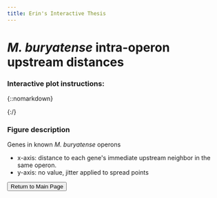 ```yaml
---
title: Erin's Interactive Thesis
---
```


# <i>M. buryatense</i> intra-operon upstream distances

### Interactive plot instructions:


{::nomarkdown}
<!DOCTYPE html>
<html>
<head>
  <style>
    .error {
        color: red;
    }
  </style>
  <script type="text/javascript" src="https://cdn.jsdelivr.net/npm//vega@5"></script>
  <script type="text/javascript" src="https://cdn.jsdelivr.net/npm//vega-lite@4.17.0"></script>
  <script type="text/javascript" src="https://cdn.jsdelivr.net/npm//vega-embed@6"></script>
</head>
<body>
  <div id="vis" style="position:relative; left:-10%;"></div>
  <script>
    (function(vegaEmbed) {
      var spec = {"config": {"view": {"continuousWidth": 400, "continuousHeight": 300}}, "layer": [{"mark": {"type": "area", "color": "gray", "opacity": 0.2, "orient": "vertical"}, "encoding": {"x": {"type": "quantitative", "field": "upstream_dist"}, "y": {"type": "quantitative", "axis": {"grid": false, "labels": false, "ticks": true, "values": [0]}, "field": "density", "impute": null, "scale": {"nice": false, "zero": false}, "stack": "center", "title": null}}, "height": 300, "transform": [{"density": "upstream_dist", "as": ["upstream_dist", "density"]}], "width": 500}, {"mark": "point", "encoding": {"color": {"type": "nominal", "field": "operon", "scale": {"scheme": "sinebow"}}, "opacity": {"condition": {"value": 1, "selection": "selector076"}, "value": 0.2}, "size": {"condition": {"value": 100, "selection": "selector076"}, "value": 10}, "tooltip": [{"type": "nominal", "field": "operon"}, {"type": "nominal", "field": "gene"}, {"type": "quantitative", "field": "upstream_dist"}], "x": {"type": "quantitative", "axis": {"title": "Upstream Distance"}, "field": "upstream_dist"}, "y": {"type": "quantitative", "axis": {"grid": false, "labels": false, "ticks": true, "values": [0]}, "field": "jitter", "scale": {}, "title": null}}, "height": 300, "selection": {"selector076": {"type": "multi", "fields": ["operon"], "bind": "legend"}, "selector077": {"type": "interval", "bind": "scales", "encodings": ["x", "y"]}}, "title": "Every non-starting operon gene's upstream distance", "transform": [{"calculate": "0.001*sqrt(-10*log(random()))*cos(10*PI*random())+0.007", "as": "jitter"}], "width": 500}], "data": {"name": "data-87f11a144365f109ef54836178a5d0ed"}, "$schema": "https://vega.github.io/schema/vega-lite/v4.0.2.json", "datasets": {"data-87f11a144365f109ef54836178a5d0ed": [{"gene": "EQU24_RS06105", "upstream_dist": 64, "start?": false, "operon": "central_metab_edd"}, {"gene": "EQU24_RS06100", "upstream_dist": 238, "start?": false, "operon": "central_metab_edd"}, {"gene": "EQU24_RS06090", "upstream_dist": 16, "start?": false, "operon": "central_metab2"}, {"gene": "EQU24_RS06085", "upstream_dist": 100, "start?": false, "operon": "central_metab2"}, {"gene": "EQU24_RS06070", "upstream_dist": 134, "start?": false, "operon": "central_metab3"}, {"gene": "EQU24_RS06065", "upstream_dist": -1, "start?": false, "operon": "central_metab3"}, {"gene": "EQU24_RS05910", "upstream_dist": 23, "start?": false, "operon": "sMMO"}, {"gene": "EQU24_RS05905", "upstream_dist": 326, "start?": false, "operon": "sMMO"}, {"gene": "EQU24_RS05900", "upstream_dist": 9, "start?": false, "operon": "sMMO"}, {"gene": "EQU24_RS05895", "upstream_dist": 10, "start?": false, "operon": "sMMO"}, {"gene": "EQU24_RS05890", "upstream_dist": 113, "start?": false, "operon": "sMMO"}, {"gene": "EQU24_RS04945", "upstream_dist": 27, "start?": false, "operon": "flagellar_sys"}, {"gene": "EQU24_RS04940", "upstream_dist": 217, "start?": false, "operon": "flagellar_sys"}, {"gene": "EQU24_RS04935", "upstream_dist": -4, "start?": false, "operon": "flagellar_sys"}, {"gene": "EQU24_RS04930", "upstream_dist": -14, "start?": false, "operon": "flagellar_sys"}, {"gene": "EQU24_RS04925", "upstream_dist": -8, "start?": false, "operon": "flagellar_sys"}, {"gene": "EQU24_RS04920", "upstream_dist": 17, "start?": false, "operon": "flagellar_sys"}, {"gene": "EQU24_RS04915", "upstream_dist": 57, "start?": false, "operon": "flagellar_sys"}, {"gene": "EQU24_RS04910", "upstream_dist": -14, "start?": false, "operon": "flagellar_sys"}, {"gene": "EQU24_RS04905", "upstream_dist": 120, "start?": false, "operon": "flagellar_sys"}, {"gene": "EQU24_RS04565", "upstream_dist": 24, "start?": false, "operon": "serine_cycle"}, {"gene": "EQU24_RS04560", "upstream_dist": 125, "start?": false, "operon": "serine_cycle"}, {"gene": "EQU24_RS04555", "upstream_dist": 31, "start?": false, "operon": "serine_cycle"}, {"gene": "EQU24_RS02965", "upstream_dist": 200, "start?": false, "operon": "PQQ_synth"}, {"gene": "EQU24_RS02960", "upstream_dist": 22, "start?": false, "operon": "PQQ_synth"}, {"gene": "EQU24_RS02955", "upstream_dist": 31, "start?": false, "operon": "PQQ_synth"}, {"gene": "EQU24_RS02950", "upstream_dist": 85, "start?": false, "operon": "PQQ_synth"}, {"gene": "EQU24_RS02945", "upstream_dist": -23, "start?": false, "operon": "PQQ_synth"}, {"gene": "EQU24_RS02265", "upstream_dist": 21, "start?": false, "operon": "ATP_synthase"}, {"gene": "EQU24_RS02260", "upstream_dist": 45, "start?": false, "operon": "ATP_synthase"}, {"gene": "EQU24_RS02255", "upstream_dist": 12, "start?": false, "operon": "ATP_synthase"}, {"gene": "EQU24_RS02250", "upstream_dist": 16, "start?": false, "operon": "ATP_synthase"}, {"gene": "EQU24_RS02245", "upstream_dist": 5, "start?": false, "operon": "ATP_synthase"}, {"gene": "EQU24_RS02240", "upstream_dist": 42, "start?": false, "operon": "ATP_synthase"}, {"gene": "EQU24_RS02235", "upstream_dist": 42, "start?": false, "operon": "ATP_synthase"}, {"gene": "EQU24_RS02230", "upstream_dist": 24, "start?": false, "operon": "ATP_synthase"}, {"gene": "EQU24_RS01470", "upstream_dist": -4, "start?": false, "operon": "molyb_form_dh"}, {"gene": "EQU24_RS01465", "upstream_dist": 19, "start?": false, "operon": "molyb_form_dh"}, {"gene": "EQU24_RS01460", "upstream_dist": -8, "start?": false, "operon": "molyb_form_dh"}, {"gene": "EQU24_RS01455", "upstream_dist": 187, "start?": false, "operon": "molyb_form_dh"}, {"gene": "EQU24_RS21560", "upstream_dist": 129, "start?": false, "operon": "RuMP_cycle1"}, {"gene": "EQU24_RS21555", "upstream_dist": 126, "start?": false, "operon": "RuMP_cycle1"}, {"gene": "EQU24_RS21550", "upstream_dist": 201, "start?": false, "operon": "RuMP_cycle1"}, {"gene": "EQU24_RS19965", "upstream_dist": 22, "start?": false, "operon": "Rnf_elec_transp"}, {"gene": "EQU24_RS19960", "upstream_dist": 226, "start?": false, "operon": "Rnf_elec_transp"}, {"gene": "EQU24_RS19955", "upstream_dist": -4, "start?": false, "operon": "Rnf_elec_transp"}, {"gene": "EQU24_RS19950", "upstream_dist": 218, "start?": false, "operon": "Rnf_elec_transp"}, {"gene": "EQU24_RS19945", "upstream_dist": 11, "start?": false, "operon": "Rnf_elec_transp"}, {"gene": "EQU24_RS19940", "upstream_dist": -8, "start?": false, "operon": "Rnf_elec_transp"}, {"gene": "EQU24_RS19935", "upstream_dist": 4, "start?": false, "operon": "Rnf_elec_transp"}, {"gene": "EQU24_RS14895", "upstream_dist": 4, "start?": false, "operon": "urease"}, {"gene": "EQU24_RS14890", "upstream_dist": 28, "start?": false, "operon": "urease"}, {"gene": "EQU24_RS14885", "upstream_dist": 8, "start?": false, "operon": "urease"}, {"gene": "EQU24_RS14880", "upstream_dist": -8, "start?": false, "operon": "urease"}, {"gene": "EQU24_RS14875", "upstream_dist": 4, "start?": false, "operon": "urease"}, {"gene": "EQU24_RS14870", "upstream_dist": -11, "start?": false, "operon": "urease"}, {"gene": "EQU24_RS14865", "upstream_dist": 106, "start?": false, "operon": "urease"}, {"gene": "EQU24_RS14450", "upstream_dist": -1, "start?": false, "operon": "cyt_c_synth"}, {"gene": "EQU24_RS14445", "upstream_dist": 124, "start?": false, "operon": "cyt_c_synth"}, {"gene": "EQU24_RS14440", "upstream_dist": -4, "start?": false, "operon": "cyt_c_synth"}, {"gene": "EQU24_RS14435", "upstream_dist": -4, "start?": false, "operon": "cyt_c_synth"}, {"gene": "EQU24_RS14430", "upstream_dist": -4, "start?": false, "operon": "cyt_c_synth"}, {"gene": "EQU24_RS14425", "upstream_dist": -8, "start?": false, "operon": "cyt_c_synth"}, {"gene": "EQU24_RS14420", "upstream_dist": 22, "start?": false, "operon": "cyt_c_synth"}, {"gene": "EQU24_RS14415", "upstream_dist": 111, "start?": false, "operon": "cyt_c_synth"}, {"gene": "EQU24_RS14410", "upstream_dist": -4, "start?": false, "operon": "cyt_c_synth"}, {"gene": "EQU24_RS14405", "upstream_dist": -4, "start?": false, "operon": "cyt_c_synth"}, {"gene": "EQU24_RS14125", "upstream_dist": 52, "start?": false, "operon": "cyt_c_oxi"}, {"gene": "EQU24_RS19310", "upstream_dist": 108, "start?": false, "operon": "pMMO"}, {"gene": "EQU24_RS19305", "upstream_dist": 93, "start?": false, "operon": "pMMO"}, {"gene": "EQU24_RS18135", "upstream_dist": 65, "start?": false, "operon": "mxa_methanol_dh"}, {"gene": "EQU24_RS18130", "upstream_dist": 16, "start?": false, "operon": "mxa_methanol_dh"}, {"gene": "EQU24_RS18125", "upstream_dist": 17, "start?": false, "operon": "mxa_methanol_dh"}, {"gene": "EQU24_RS18120", "upstream_dist": 195, "start?": false, "operon": "mxa_methanol_dh"}, {"gene": "EQU24_RS17260", "upstream_dist": 19, "start?": false, "operon": "nif_elec_transp"}, {"gene": "EQU24_RS17255", "upstream_dist": -4, "start?": false, "operon": "nif_elec_transp"}, {"gene": "EQU24_RS17225", "upstream_dist": 61, "start?": false, "operon": "nif_cofactor1"}, {"gene": "EQU24_RS17220", "upstream_dist": 65, "start?": false, "operon": "nif_cofactor1"}, {"gene": "EQU24_RS17215", "upstream_dist": -4, "start?": false, "operon": "nif_cofactor1"}, {"gene": "EQU24_RS17210", "upstream_dist": 128, "start?": false, "operon": "nif_cofactor1"}, {"gene": "EQU24_RS17205", "upstream_dist": 19, "start?": false, "operon": "nif_cofactor1"}, {"gene": "EQU24_RS17200", "upstream_dist": -1, "start?": false, "operon": "nif_cofactor1"}, {"gene": "EQU24_RS17165", "upstream_dist": 5, "start?": false, "operon": "nif_cofactor2"}, {"gene": "EQU24_RS17160", "upstream_dist": 56, "start?": false, "operon": "nif_cofactor2"}, {"gene": "EQU24_RS17155", "upstream_dist": 99, "start?": false, "operon": "nif_cofactor2"}, {"gene": "EQU24_RS17150", "upstream_dist": 10, "start?": false, "operon": "nif_cofactor2"}, {"gene": "EQU24_RS17145", "upstream_dist": 8, "start?": false, "operon": "nif_cofactor2"}, {"gene": "EQU24_RS17140", "upstream_dist": 144, "start?": false, "operon": "nif_cofactor2"}, {"gene": "EQU24_RS17135", "upstream_dist": -4, "start?": false, "operon": "nif_cofactor2"}, {"gene": "EQU24_RS17130", "upstream_dist": 1, "start?": false, "operon": "nif_cofactor2"}, {"gene": "EQU24_RS17095", "upstream_dist": 9, "start?": false, "operon": "nif_structural"}, {"gene": "EQU24_RS17090", "upstream_dist": 3, "start?": false, "operon": "nif_structural"}, {"gene": "EQU24_RS17085", "upstream_dist": 10, "start?": false, "operon": "nif_structural"}, {"gene": "EQU24_RS17080", "upstream_dist": 72, "start?": false, "operon": "nif_structural"}, {"gene": "EQU24_RS17075", "upstream_dist": 142, "start?": false, "operon": "nif_structural"}, {"gene": "EQU24_RS17070", "upstream_dist": 137, "start?": false, "operon": "nif_structural"}, {"gene": "EQU24_RS16840", "upstream_dist": 2, "start?": false, "operon": "flagellum"}, {"gene": "EQU24_RS16835", "upstream_dist": 24, "start?": false, "operon": "flagellum"}, {"gene": "EQU24_RS16830", "upstream_dist": 24, "start?": false, "operon": "flagellum"}, {"gene": "EQU24_RS16825", "upstream_dist": 20, "start?": false, "operon": "flagellum"}, {"gene": "EQU24_RS16820", "upstream_dist": 63, "start?": false, "operon": "flagellum"}, {"gene": "EQU24_RS16815", "upstream_dist": 9, "start?": false, "operon": "flagellum"}, {"gene": "EQU24_RS16810", "upstream_dist": 31, "start?": false, "operon": "flagellum"}, {"gene": "EQU24_RS16805", "upstream_dist": 12, "start?": false, "operon": "flagellum"}, {"gene": "EQU24_RS16800", "upstream_dist": 27, "start?": false, "operon": "flagellum"}, {"gene": "EQU24_RS16795", "upstream_dist": 13, "start?": false, "operon": "flagellum"}, {"gene": "EQU24_RS15380", "upstream_dist": 16, "start?": false, "operon": "hopanoid_synth"}, {"gene": "EQU24_RS15375", "upstream_dist": 19, "start?": false, "operon": "hopanoid_synth"}, {"gene": "EQU24_RS15370", "upstream_dist": -4, "start?": false, "operon": "hopanoid_synth"}, {"gene": "EQU24_RS15365", "upstream_dist": 10, "start?": false, "operon": "hopanoid_synth"}, {"gene": "EQU24_RS12060", "upstream_dist": -8, "start?": false, "operon": "b12_synth"}, {"gene": "EQU24_RS12055", "upstream_dist": -4, "start?": false, "operon": "b12_synth"}, {"gene": "EQU24_RS12050", "upstream_dist": -4, "start?": false, "operon": "b12_synth"}, {"gene": "EQU24_RS12045", "upstream_dist": -8, "start?": false, "operon": "b12_synth"}, {"gene": "EQU24_RS12040", "upstream_dist": -11, "start?": false, "operon": "b12_synth"}, {"gene": "EQU24_RS12035", "upstream_dist": 5, "start?": false, "operon": "b12_synth"}, {"gene": "EQU24_RS12030", "upstream_dist": 10, "start?": false, "operon": "b12_synth"}, {"gene": "EQU24_RS12025", "upstream_dist": 9, "start?": false, "operon": "b12_synth"}, {"gene": "EQU24_RS12020", "upstream_dist": 9, "start?": false, "operon": "b12_synth"}, {"gene": "EQU24_RS12015", "upstream_dist": -4, "start?": false, "operon": "b12_synth"}, {"gene": "EQU24_RS12010", "upstream_dist": 38, "start?": false, "operon": "b12_synth"}, {"gene": "EQU24_RS12005", "upstream_dist": 2, "start?": false, "operon": "b12_synth"}, {"gene": "EQU24_RS11550", "upstream_dist": 68, "start?": false, "operon": "heat_shock"}, {"gene": "EQU24_RS11545", "upstream_dist": 70, "start?": false, "operon": "heat_shock"}, {"gene": "EQU24_RS11540", "upstream_dist": 155, "start?": false, "operon": "heat_shock"}, {"gene": "EQU24_RS11535", "upstream_dist": 5, "start?": false, "operon": "heat_shock"}, {"gene": "EQU24_RS11520", "upstream_dist": 3, "start?": false, "operon": "w_formate_dh"}, {"gene": "EQU24_RS10245", "upstream_dist": 1, "start?": false, "operon": "FeS_cofactor"}, {"gene": "EQU24_RS10240", "upstream_dist": 64, "start?": false, "operon": "FeS_cofactor"}, {"gene": "EQU24_RS10235", "upstream_dist": 14, "start?": false, "operon": "FeS_cofactor"}, {"gene": "EQU24_RS09785", "upstream_dist": 12, "start?": false, "operon": "NADH_dh"}, {"gene": "EQU24_RS09780", "upstream_dist": -1, "start?": false, "operon": "NADH_dh"}, {"gene": "EQU24_RS09775", "upstream_dist": 10, "start?": false, "operon": "NADH_dh"}, {"gene": "EQU24_RS09770", "upstream_dist": -8, "start?": false, "operon": "NADH_dh"}, {"gene": "EQU24_RS09765", "upstream_dist": -1, "start?": false, "operon": "NADH_dh"}, {"gene": "EQU24_RS08685", "upstream_dist": 1, "start?": false, "operon": "hydrogenase"}, {"gene": "EQU24_RS08680", "upstream_dist": -8, "start?": false, "operon": "hydrogenase"}, {"gene": "EQU24_RS08675", "upstream_dist": 354, "start?": false, "operon": "hydrogenase"}, {"gene": "EQU24_RS08670", "upstream_dist": -35, "start?": false, "operon": "hydrogenase"}, {"gene": "EQU24_RS08665", "upstream_dist": 264, "start?": false, "operon": "hydrogenase"}, {"gene": "EQU24_RS08395", "upstream_dist": 9, "start?": false, "operon": "transhydrogenase"}, {"gene": "EQU24_RS06980", "upstream_dist": -1, "start?": false, "operon": "succ_dh"}, {"gene": "EQU24_RS06975", "upstream_dist": 2, "start?": false, "operon": "succ_dh"}, {"gene": "EQU24_RS06970", "upstream_dist": 9, "start?": false, "operon": "succ_dh"}, {"gene": "EQU24_RS06965", "upstream_dist": 60, "start?": false, "operon": "succ_dh"}]}};
      var embedOpt = {"mode": "vega-lite"};

      function showError(el, error){
          el.innerHTML = ('<div class="error" style="color:red;">'
                          + '<p>JavaScript Error: ' + error.message + '</p>'
                          + "<p>This usually means there's a typo in your chart specification. "
                          + "See the javascript console for the full traceback.</p>"
                          + '</div>');
          throw error;
      }
      const el = document.getElementById('vis');
      vegaEmbed("#vis", spec, embedOpt)
        .catch(error => showError(el, error));
    })(vegaEmbed);

  </script>
</body>
</html>
{:/}

### Figure description
Genes in known <i>M. buryatense</i> operons
* x-axis: distance to each gene's immediate upstream neighbor in the same operon. 
* y-axis: no value, jitter applied to spread points


<button onclick="location.href='https://erinhwilson.github.io/interactive-thesis'" 
        type="button">Return to Main Page
</button>

